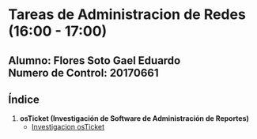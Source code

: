 # Tareas de Administracion de Redes (16:00 - 17:00)

**Alumno:** Flores Soto Gael Eduardo  
**Numero de Control:** 20170661
---

## Índice 

1. **osTicket (Investigación de Software de Administración de Reportes)**  
   - [Investigacion osTicket](Tarea1/FloresSoto-osTicket.pdf)
